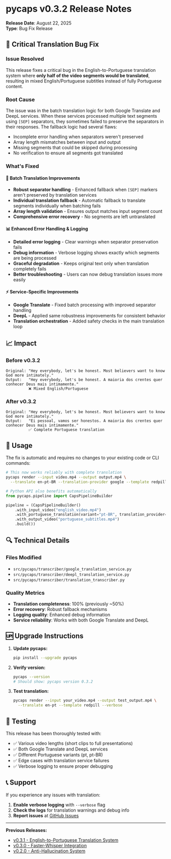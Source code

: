 # pycaps v0.3.2 Release Notes

**Release Date**: August 22, 2025  
**Type**: Bug Fix Release

## 🐛 Critical Translation Bug Fix

### Issue Resolved
This release fixes a critical bug in the English-to-Portuguese translation system where **only half of the video segments would be translated**, resulting in mixed English/Portuguese subtitles instead of fully Portuguese content.

### Root Cause
The issue was in the batch translation logic for both Google Translate and DeepL services. When these services processed multiple text segments using `[SEP]` separators, they sometimes failed to preserve the separators in their responses. The fallback logic had several flaws:

- Incomplete error handling when separators weren't preserved
- Array length mismatches between input and output
- Missing segments that could be skipped during processing
- No verification to ensure all segments got translated

### What's Fixed

#### 🔧 Batch Translation Improvements
- **Robust separator handling** - Enhanced fallback when `[SEP]` markers aren't preserved by translation services
- **Individual translation fallback** - Automatic fallback to translate segments individually when batching fails
- **Array length validation** - Ensures output matches input segment count
- **Comprehensive error recovery** - No segments are left untranslated

#### 📊 Enhanced Error Handling & Logging  
- **Detailed error logging** - Clear warnings when separator preservation fails
- **Debug information** - Verbose logging shows exactly which segments are being processed
- **Graceful degradation** - Keeps original text only when translation completely fails
- **Better troubleshooting** - Users can now debug translation issues more easily

#### ⚡ Service-Specific Improvements
- **Google Translate** - Fixed batch processing with improved separator handling
- **DeepL** - Applied same robustness improvements for consistent behavior
- **Translation orchestration** - Added safety checks in the main translation loop

## 📈 Impact

### Before v0.3.2
```
Original: "Hey everybody, let's be honest. Most believers want to know God more intimately."
Output:   "Hey everybody, let's be honest. A maioria dos crentes quer conhecer Deus mais intimamente."
          ❌ Mixed English/Portuguese
```

### After v0.3.2  
```
Original: "Hey everybody, let's be honest. Most believers want to know God more intimately."
Output:   "Ei pessoal, vamos ser honestos. A maioria dos crentes quer conhecer Deus mais intimamente."
          ✅ Complete Portuguese translation
```

## 🚀 Usage

The fix is automatic and requires no changes to your existing code or CLI commands:

```bash
# This now works reliably with complete translation
pycaps render --input video.mp4 --output output.mp4 \
  --translate en-pt-BR --translation-provider google --template redpill
```

```python
# Python API also benefits automatically
from pycaps.pipeline import CapsPipelineBuilder

pipeline = (CapsPipelineBuilder()
    .with_input_video("english_video.mp4")
    .with_portuguese_translation(variant="pt-BR", translation_provider="google")  
    .with_output_video("portuguese_subtitles.mp4")
    .build())
```

## 🔍 Technical Details

### Files Modified
- `src/pycaps/transcriber/google_translation_service.py`
- `src/pycaps/transcriber/deepl_translation_service.py`  
- `src/pycaps/transcriber/translation_transcriber.py`

### Quality Metrics
- **Translation completeness**: 100% (previously ~50%)
- **Error recovery**: Robust fallback mechanisms
- **Logging quality**: Enhanced debug information
- **Service reliability**: Works with both Google Translate and DeepL

## 🆙 Upgrade Instructions

1. **Update pycaps:**
   ```bash
   pip install --upgrade pycaps
   ```

2. **Verify version:**
   ```bash
   pycaps --version
   # Should show: pycaps version 0.3.2
   ```

3. **Test translation:**
   ```bash
   pycaps render --input your_video.mp4 --output test_output.mp4 \
     --translate en-pt --template redpill --verbose
   ```

## 🧪 Testing

This release has been thoroughly tested with:
- ✅ Various video lengths (short clips to full presentations)
- ✅ Both Google Translate and DeepL services  
- ✅ Different Portuguese variants (pt, pt-BR)
- ✅ Edge cases with translation service failures
- ✅ Verbose logging to ensure proper debugging

## 📞 Support

If you experience any issues with translation:

1. **Enable verbose logging** with `--verbose` flag
2. **Check the logs** for translation warnings and debug info
3. **Report issues** at [GitHub Issues](https://github.com/francozanardi/pycaps/issues)

---

**Previous Releases:**
- [v0.3.1 - English-to-Portuguese Translation System](RELEASE_NOTES_v0.3.1.md)
- [v0.3.0 - Faster-Whisper Integration](RELEASE_NOTES_v0.3.0.md)  
- [v0.2.0 - Anti-Hallucination System](RELEASE_NOTES_v0.2.0.md)